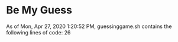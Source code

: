 # Be My Guess
As of Mon, Apr 27, 2020  1:20:52 PM, guessinggame.sh contains the following lines of code: 
26
